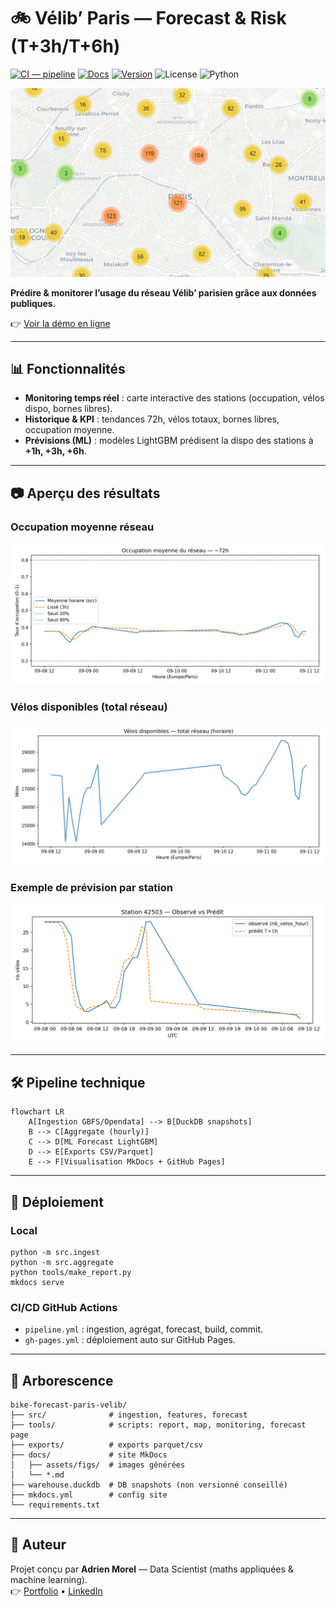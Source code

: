 # 🚲 Vélib’ Paris — Forecast & Risk (T+3h/T+6h)

[![CI — pipeline](https://github.com/Adrien-1997/bike-forecast-paris-velib/actions/workflows/pipeline.yml/badge.svg)](https://github.com/Adrien-1997/bike-forecast-paris-velib/actions/workflows/pipeline.yml)
[![Docs](https://github.com/Adrien-1997/bike-forecast-paris-velib/actions/workflows/gh-pages.yml/badge.svg)](https://adrien-1997.github.io/bike-forecast-paris-velib/)
[![Version](https://img.shields.io/badge/version-v1.0.0-blue.svg)](https://github.com/Adrien-1997/bike-forecast-paris-velib/releases/tag/v1.0.0)
![License](https://img.shields.io/badge/License-MIT-black)
![Python](https://img.shields.io/badge/Python-3.11+-3776AB)


![Carte réseau](docs/assets/map.png)

**Prédire & monitorer l’usage du réseau Vélib’ parisien grâce aux données publiques.**

👉 [Voir la démo en ligne](https://adrien-1997.github.io/bike-forecast-paris-velib/)

---

## 📊 Fonctionnalités

- **Monitoring temps réel** : carte interactive des stations (occupation, vélos dispo, bornes libres).  
- **Historique & KPI** : tendances 72h, vélos totaux, bornes libres, occupation moyenne.  
- **Prévisions (ML)** : modèles LightGBM prédisent la dispo des stations à **+1h, +3h, +6h**.  

---

## 📷 Aperçu des résultats

### Occupation moyenne réseau
![Occupation moyenne](docs/assets/figs/occupancy_last72h.png)

### Vélos disponibles (total réseau)
![Bikes total](docs/assets/figs/bikes_total_last72h.png)

### Exemple de prévision par station
![Prévision station](docs/assets/figs/obs_pred_42503_T+1h.png)

---

## 🛠️ Pipeline technique

```
flowchart LR
    A[Ingestion GBFS/Opendata] --> B[DuckDB snapshots]
    B --> C[Aggregate (hourly)]
    C --> D[ML Forecast LightGBM]
    D --> E[Exports CSV/Parquet]
    E --> F[Visualisation MkDocs + GitHub Pages]
```

---

## 🚀 Déploiement

### Local
```
python -m src.ingest
python -m src.aggregate
python tools/make_report.py
mkdocs serve
```

### CI/CD GitHub Actions
- `pipeline.yml` : ingestion, agrégat, forecast, build, commit.  
- `gh-pages.yml` : déploiement auto sur GitHub Pages.

---

## 📂 Arborescence

```
bike-forecast-paris-velib/
├── src/              # ingestion, features, forecast
├── tools/            # scripts: report, map, monitoring, forecast page
├── exports/          # exports parquet/csv
├── docs/             # site MkDocs
│   ├── assets/figs/  # images générées
│   └── *.md
├── warehouse.duckdb  # DB snapshots (non versionné conseillé)
├── mkdocs.yml        # config site
└── requirements.txt
```

---

## 👤 Auteur

Projet conçu par **Adrien Morel** — Data Scientist (maths appliquées & machine learning).  
👉 [Portfolio](https://portfolio-ad94d.web.app/) • [LinkedIn](https://www.linkedin.com/in/adrien-m-1997)
